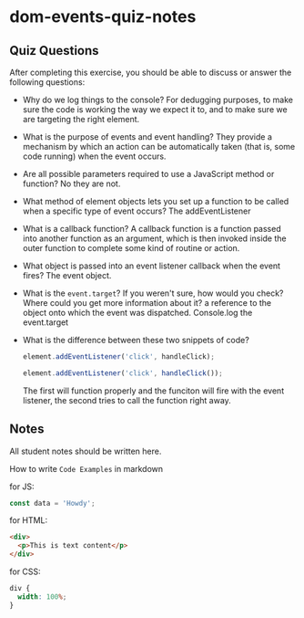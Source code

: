 # dom-events-quiz-notes

## Quiz Questions

After completing this exercise, you should be able to discuss or answer the following questions:

- Why do we log things to the console?
  For dedugging purposes, to make sure the code is working the way we expect it to, and to make sure we are targeting the right element.

- What is the purpose of events and event handling?
  They provide a mechanism by which an action can be automatically taken (that is, some code running) when the event occurs.

- Are all possible parameters required to use a JavaScript method or function?
  No they are not.

- What method of element objects lets you set up a function to be called when a specific type of event occurs?
  The addEventListener

- What is a callback function?
  A callback function is a function passed into another function as an argument, which is then invoked inside the outer function to complete some kind of routine or action.

- What object is passed into an event listener callback when the event fires?
  The event object.

- What is the `event.target`? If you weren't sure, how would you check? Where could you get more information about it?
  a reference to the object onto which the event was dispatched. Console.log the event.target

- What is the difference between these two snippets of code?
  ```js
  element.addEventListener('click', handleClick);
  ```
  ```js
  element.addEventListener('click', handleClick());
  ```
  The first will function properly and the funciton will fire with the event listener, the second tries to call the function right away.

## Notes

All student notes should be written here.

How to write `Code Examples` in markdown

for JS:

```javascript
const data = 'Howdy';
```

for HTML:

```html
<div>
  <p>This is text content</p>
</div>
```

for CSS:

```css
div {
  width: 100%;
}
```
